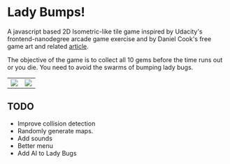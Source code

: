 <h1>Lady Bumps!</h1>

A javascript based 2D Isometric-like tile game inspired by Udacity's frontend-nanodegree arcade game exercise and by Daniel Cook's free game art and related <a target="_blank" href="http://www.lostgarden.com/2007/05/cutegod-prototyping-challenge.html">article</a>.

The objective of the game is to collect all 10 gems before the time runs out or you die. You need to avoid the swarms of bumping lady bugs.

<table>
<tr>
<td>
<img src="http://res.cloudinary.com/nomorepics/image/upload/c_scale,h_350/v1444788169/bumps1_m3wnym.png">
</td>
<td>
<img src="http://res.cloudinary.com/nomorepics/image/upload/c_scale,h_350/v1444788168/bumps2_tiqjc3.png">
</td>
</tr>
</table>

<h2>TODO</h2>
<ul>
<li> Improve collision detection</li>
<li> Randomly generate maps.</li>
<li>
    Add sounds
</li>
<li>
    Better menu
</li>
<li>
    Add AI to Lady Bugs
</li>
</ul>








